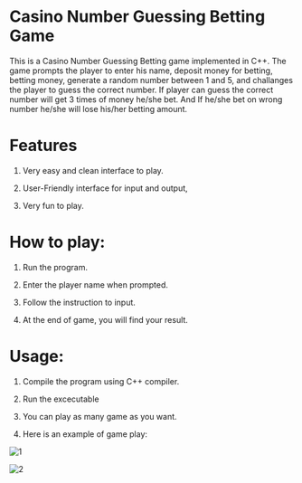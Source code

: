 # Casino Number Guessing Betting Game
This is a Casino Number Guessing Betting game implemented in C++. The game prompts the player to enter his name, deposit money for betting, betting money, generate a random number between 1 and 5, and challanges the player to guess the correct number. If player can guess the correct number will get 3 times of money he/she bet. And If he/she bet on wrong number he/she will lose his/her betting amount.

# Features
1. Very easy and clean interface to play.

2. User-Friendly interface for input and output,

3. Very fun to play.

#  How to play:
1. Run the program.

2. Enter the player name when prompted.

3. Follow the instruction to input.

4. At the end of game, you will find your result.

# Usage:
1. Compile the program using C++ compiler.

2. Run the excecutable

3. You can play as many game as you want.

4. Here is an example of game play: 

![1](https://github.com/raazl/Casino-Game/assets/139997059/9476f6c1-64e9-4be4-a18b-27bbfbb06aff)

![2](https://github.com/raazl/Casino-Game/assets/139997059/120d8e43-a597-4b19-be96-8514bcce2469)
